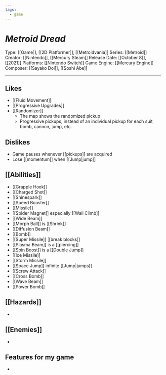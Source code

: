 ```yaml
---
tags:
  - game
---
```

# _Metroid Dread_

Type: [[Game]], [[2D Platformer]], [[Metroidvania]]
Series: [[Metroid]]
Creator: [[Nintendo]], [[Mercury Steam]]
Release Date: [[October 8]], [[2021]]
Platforms: [[Nintendo Switch]]
Game Engine: [[Mercury Engine]]
Composer: [[Sayako Doi]], [[Soshi Abe]]

----





## Likes
* [[Fluid Movement]]
* [[Progressive Upgrades]]
* [[Randomizer]]
	* The map shows the randomized pickup
	* Progressive pickups, instead of an individual pickup for each suit, bomb, cannon, jump, etc.

## Dislikes
* Game pauses whenever [[pickups]] are acquired
* Lose [[momentum]] when [[Jump|jump]]

## [[Abilities]]
* [[Grapple Hook]]
* [[Charged Shot]]
* [[Shinespark]]
* [[Speed Booster]]
* [[Missile]]
* [[Spider Magnet]] especially  [[Wall Climb]]
* [[Wide Beam]]
* [[Morph Ball]] is [[Shrink]]
* [[Diffusion Beam]]
* [[Bomb]]
* [[Super Missile]] [[break blocks]]
* [[Plasma Beam]] is a [[piercing]]
* [[Spin Boost]] is a [[Double Jump]]
* [[Ice Missile]]
* [[Storm Missile]]
* [[Space Jump]] infinite [[Jump|jumps]]
* [[Screw Attack]]
* [[Cross Bomb]]
* [[Wave Beam]]
* [[Power Bomb]]

## [[Hazards]]
* 

## [[Enemies]]
* 

## Features for my game
* 